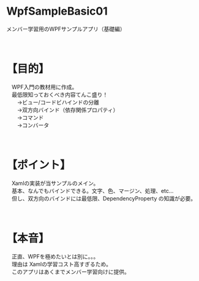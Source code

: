 # WpfSampleBasic01
メンバー学習用のWPFサンプルアプリ（基礎編）<br>
<br>
<br>
# 【目的】
　WPF入門の教材用に作成。<br>
　最低限知っておくべき内容てんこ盛り！<br>
　　→ビュー/コードビハインドの分離<br>
　　→双方向バインド（依存関係プロパティ）<br>
　　→コマンド<br>
　　→コンバータ<br>
<br>
<br>
# 【ポイント】
　Xamlの実装が当サンプルのメイン。<br>
　基本、なんでもバインドできる。文字、色、マージン、処理、etc...<br>
　但し、双方向のバインドには最低限、DependencyProperty の知識が必要。<br>
<br>
<br>
# 【本音】
　正直、WPFを極めたいとは別に。。。<br>
　理由は Xamlの学習コスト高すぎるため。<br>
　このアプリはあくまでメンバー学習向けに提供。<br>
<br>
